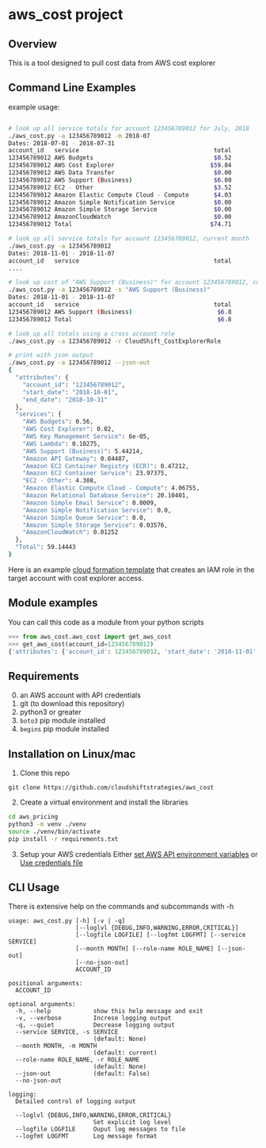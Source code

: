 # aws_cost project

## Overview

This is a tool designed to pull cost data from AWS cost explorer

## Command Line Examples

example usage:
```bash

# look up all service totals for account 123456789012 for July, 2018
./aws_cost.py -a 123456789012 -m 2018-07
Dates: 2018-07-01 - 2018-07-31
account_id   service                                      total
123456789012 AWS Budgets                                  $0.52
123456789012 AWS Cost Explorer                           $59.84
123456789012 AWS Data Transfer                            $0.00
123456789012 AWS Support (Business)                       $6.80
123456789012 EC2 - Other                                  $3.52
123456789012 Amazon Elastic Compute Cloud - Compute       $4.03
123456789012 Amazon Simple Notification Service           $0.00
123456789012 Amazon Simple Storage Service                $0.00
123456789012 AmazonCloudWatch                             $0.00
123456789012 Total                                       $74.71

# look up all service totals for account 123456789012, current month
./aws_cost.py -a 123456789012
Dates: 2018-11-01 - 2018-11-07
account_id   service                                      total
....

# look up cost of "AWS Support (Business)" for account 123456789012, current month
./aws_cost.py -a 123456789012 -s "AWS Support (Business)"
Dates: 2018-11-01 - 2018-11-07
account_id   service                                      total
123456789012 AWS Support (Business)                        $6.8
123456789012 Total                                         $6.8

# look up all totals using a cross account role
./aws_cost.py -a 123456789012 -r CloudShift_CostExplorerRole

# print with json output
./aws_cost.py -a 123456789012 --json-out
{
  "attributes": {
    "account_id": "123456789012",
    "start_date": "2018-10-01",
    "end_date": "2018-10-31"
  },
  "services": {
    "AWS Budgets": 0.56,
    "AWS Cost Explorer": 0.02,
    "AWS Key Management Service": 6e-05,
    "AWS Lambda": 0.10275,
    "AWS Support (Business)": 5.44214,
    "Amazon API Gateway": 0.04487,
    "Amazon EC2 Container Registry (ECR)": 0.47212,
    "Amazon EC2 Container Service": 23.97375,
    "EC2 - Other": 4.308,
    "Amazon Elastic Compute Cloud - Compute": 4.06755,
    "Amazon Relational Database Service": 20.10401,
    "Amazon Simple Email Service": 0.0009,
    "Amazon Simple Notification Service": 0.0,
    "Amazon Simple Queue Service": 0.0,
    "Amazon Simple Storage Service": 0.03576,
    "AmazonCloudWatch": 0.01252
  },
  "Total": 59.14443
}
```

Here is an example [cloud formation template](https://s3-us-west-2.amazonaws.com/cfn.cloudshift.cc/CssCostExplorerRole.json) that creates an IAM role in the target account with cost explorer access.

## Module examples
You can call this code as a module from your python scripts
```python
>>> from aws_cost.aws_cost import get_aws_cost
>>> get_aws_cost(account_id=123456789012)
{'attributes': {'account_id': 123456789012, 'start_date': '2018-11-01', 'end_date': '2018-11-16'}, 'services': {'AWS Budgets': 0.26, 'AWS Cost Explorer': 1.38, 'AWS Key Management Service': 0.0, 'AWS Lambda': 0.00673, 'AWS Support (Business)': 1.62824, 'Amazon API Gateway': 0.03483, 'Amazon EC2 Container Registry (ECR)': 0.37609, 'Amazon EC2 Container Service': 0.15696, 'EC2 - Other': 2.2167, 'Amazon Elastic Compute Cloud - Compute': 3.90029, 'Amazon Relational Database Service': 7.84742, 'Amazon Simple Email Service': 0.0005, 'Amazon Simple Notification Service': 0.0, 'Amazon Simple Storage Service': 0.0344, 'AmazonCloudWatch': 0.00628}, 'Total': 17.84844}
```

## Requirements
0. an AWS account with API credentials
1. git (to download this repository)
1. python3 or greater
2. `boto3` pip module installed
3. `begins` pip module installed

## Installation on Linux/mac

1. Clone this repo
```
git clone https://github.com/cloudshiftstrategies/aws_cost
```

2. Create a virtual environment and install the libraries
```bash
cd aws_pricing
python3 -m venv ./venv
source ./venv/bin/activate
pip install -r requirements.txt
```

3. Setup your AWS credentials 
Either [set AWS API environment variables](https://docs.aws.amazon.com/cli/latest/userguide/cli-environment.html)
or
[Use credentials file](https://docs.aws.amazon.com/cli/latest/userguide/cli-multiple-profiles.html)


## CLI Usage
There is extensive help on the commands and subcommands with -h
```
usage: aws_cost.py [-h] [-v | -q]
                   [--loglvl {DEBUG,INFO,WARNING,ERROR,CRITICAL}]
                   [--logfile LOGFILE] [--logfmt LOGFMT] [--service SERVICE]
                   [--month MONTH] [--role-name ROLE_NAME] [--json-out]
                   [--no-json-out]
                   ACCOUNT_ID

positional arguments:
  ACCOUNT_ID

optional arguments:
  -h, --help            show this help message and exit
  -v, --verbose         Increse logging output
  -q, --quiet           Decrease logging output
  --service SERVICE, -s SERVICE
                        (default: None)
  --month MONTH, -m MONTH
                        (default: current)
  --role-name ROLE_NAME, -r ROLE_NAME
                        (default: None)
  --json-out            (default: False)
  --no-json-out

logging:
  Detailed control of logging output

  --loglvl {DEBUG,INFO,WARNING,ERROR,CRITICAL}
                        Set explicit log level
  --logfile LOGFILE     Ouput log messages to file
  --logfmt LOGFMT       Log message format
```
